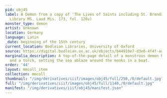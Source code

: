 ```yaml
---
pid: obj45
label: A Demon from a copy of 'The Lives of Saints including St. Brendan' (Bodleian
  Library MS. Laud Mis. 173, fol. 128v)
monster_type: demon
artist: Unknown
location: Germany
language: Latin
_date: beginning of the 15th century
current_location: Bodleian Libraries, University of Oxford
source: https://digital.bodleian.ox.ac.uk/objects/b44910e7-d3e0-4f4f-ad04-8640b9294b5b/surfaces/2f96a71a-2130-490f-b2c7-cf90e3245b76/
marginalia_description: A top-of-the-page detail of a monstrous demon holding tongs
  and a torch, setting the sea ablaze around the monks in a boat.
order: '44'
layout: mmcoll_item
collection: mmcoll
thumbnail: "/img/derivatives/iiif/images/obj45/full/250,/0/default.jpg"
full: "/img/derivatives/iiif/images/obj45/full/1140,/0/default.jpg"
manifest: "/img/derivatives/iiif/obj45/manifest.json"
---
```

